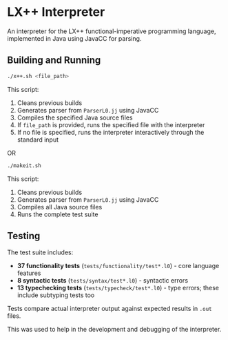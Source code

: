 # LX++ Interpreter

An interpreter for the LX++ functional-imperative programming language, implemented in Java using JavaCC for parsing.

## Building and Running

```bash
./x++.sh <file_path>
```

This script:
1. Cleans previous builds
2. Generates parser from `ParserL0.jj` using JavaCC
3. Compiles the specified Java source files
4. If `file_path` is provided, runs the specified file with the interpreter
5. If no file is specified, runs the interpreter interactively through the standard input

OR

```bash
./makeit.sh
```

This script:
1. Cleans previous builds
2. Generates parser from `ParserL0.jj` using JavaCC
3. Compiles all Java source files
4. Runs the complete test suite

## Testing

The test suite includes:
- **37 functionality tests** (`tests/functionality/test*.l0`) - core language features
- **8 syntactic tests** (`tests/syntax/test*.l0`) - syntactic errors
- **13 typechecking tests** (`tests/typecheck/test*.l0`) - type errors; these include subtyping tests too

Tests compare actual interpreter output against expected results in `.out` files.

This was used to help in the development and debugging of the interpreter.